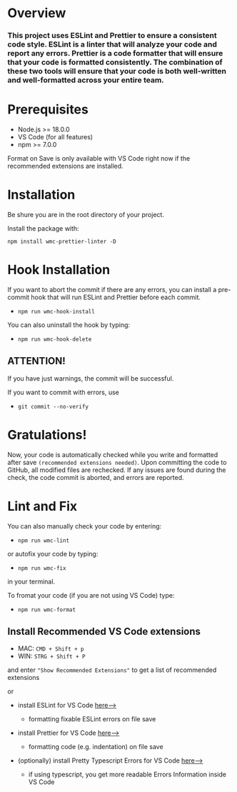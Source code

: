 # Overview

### This project uses ESLint and Prettier to ensure a consistent code style. ESLint is a linter that will analyze your code and report any errors. Prettier is a code formatter that will ensure that your code is formatted consistently. The combination of these two tools will ensure that your code is both well-written and well-formatted across your entire team.

# Prerequisites

- Node.js >= 18.0.0
- VS Code (for all features)
- npm >= 7.0.0

Format on Save is only available with VS Code right now if the recommended extensions are installed.

# Installation

Be shure you are in the root directory of your project.

Install the package with:

`npm install wmc-prettier-linter -D`

# Hook Installation

If you want to abort the commit if there are any errors, you can install a pre-commit hook that will run ESLint and Prettier before each commit.

- `npm run wmc-hook-install`

You can also uninstall the hook by typing:

- `npm run wmc-hook-delete`

## ATTENTION!

If you have just warnings, the commit will be successful.

If you want to commit with errors, use

- `git commit --no-verify`

# Gratulations!

Now, your code is automatically checked while you write and formatted after save `(recommended extensions needed)`. Upon committing the code to GitHub, all modified files are rechecked. If any issues are found during the check, the code commit is aborted, and errors are reported.

# Lint and Fix

You can also manually check your code by entering:

- `npm run wmc-lint`

or autofix your code by typing:

- `npm run wmc-fix`

in your terminal.

To fromat your code (if you are not using VS Code) type:

- `npm run wmc-format`

## Install Recommended VS Code extensions

- MAC: `CMD + Shift + p`
- WIN: `STRG + Shift + P`

and enter `"Show Recommended Extensions"` to get a list of recommended extensions

or

- install ESLint for VS Code [here-->](https://marketplace.visualstudio.com/items?itemName=dbaeumer.vscode-eslint)

  - formatting fixable ESLint errors on file save

- install Prettier for VS Code [here-->](https://marketplace.visualstudio.com/items?itemName=esbenp.prettier-vscode)

  - formatting code (e.g. indentation) on file save

- (optionally) install Pretty Typescript Errors for VS Code [here-->](https://marketplace.visualstudio.com/items?itemName=yoavbls.pretty-ts-errors)

  - if using typescript, you get more readable Errors Information inside VS Code
